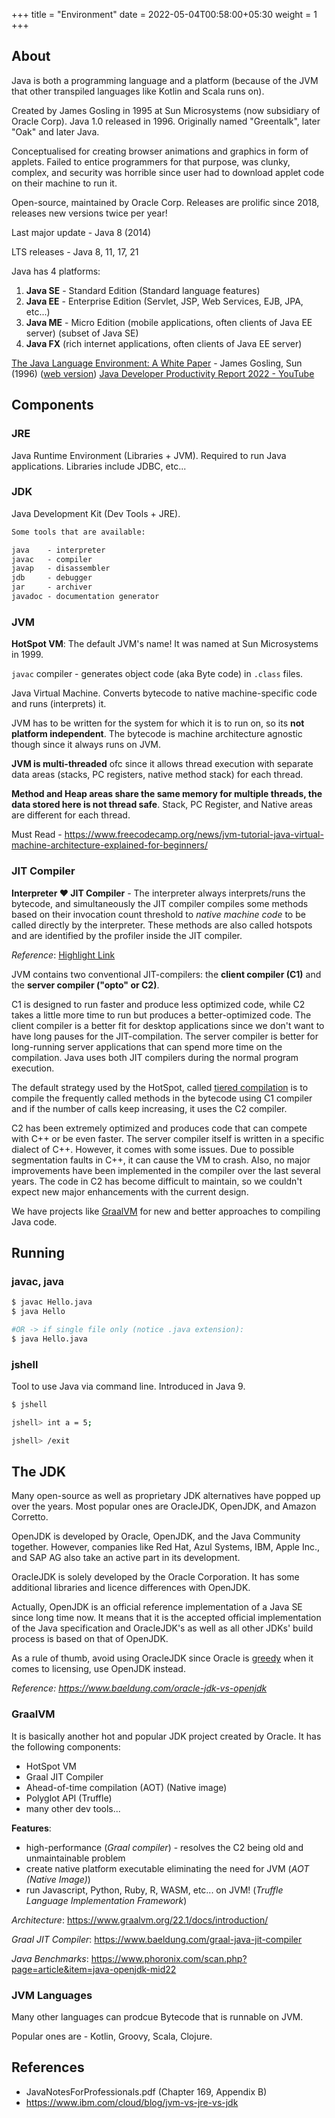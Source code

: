 +++
title = "Environment"
date =  2022-05-04T00:58:00+05:30
weight = 1
+++

## About

Java is both a programming language and a platform (because of the JVM that other transpiled languages like Kotlin and Scala runs on).

Created by James Gosling in 1995 at Sun Microsystems (now subsidiary of Oracle Corp). Java 1.0 released in 1996. Originally named "Greentalk", later "Oak" and later Java.

Conceptualised for creating browser animations and graphics in form of applets. Failed to entice programmers for that purpose, was clunky, complex, and security was horrible since user had to download applet code on their machine to run it.

Open-source, maintained by Oracle Corp. Releases are prolific since 2018, releases new versions twice per year! 

Last major update - Java 8 (2014)

LTS releases - Java 8, 11, 17, 21

Java has 4 platforms:
1. **Java SE** - Standard Edition (Standard language features)
2. **Java EE** - Enterprise Edition (Servlet, JSP, Web Services, EJB, JPA, etc...)
3. **Java ME** - Micro Edition (mobile applications, often clients of Java EE server) (subset of Java SE)
4. **Java FX** (rich internet applications, often clients of Java EE server)

[The Java Language Environment: A White Paper](https://www.stroustrup.com/1995_Java_whitepaper.pdf) - James Gosling, Sun (1996) ([web version](https://www.oracle.com/java/technologies/language-environment.html))
[Java Developer Productivity Report 2022 - YouTube](https://youtu.be/qG1TXxxZXjU)

## Components
### JRE
Java Runtime Environment (Libraries + JVM). Required to run Java applications. Libraries include JDBC, etc...

### JDK
Java Development Kit (Dev Tools + JRE).

```txt
Some tools that are available: 

java  	- interpreter
javac 	- compiler
javap 	- disassembler
jdb	  	- debugger
jar   	- archiver
javadoc - documentation generator
```

### JVM

**HotSpot VM**: The default JVM's name! It was named at Sun Microsystems in 1999. 

`javac` compiler - generates object code (aka Byte code) in `.class` files.

Java Virtual Machine. Converts bytecode to native machine-specific code and runs (interprets) it.

JVM has to be written for the system for which it is to run on, so its **not platform independent**. The bytecode is machine architecture agnostic though since it always runs on JVM.

**JVM is multi-threaded** ofc since it allows thread execution with separate data areas (stacks, PC registers, native method stack) for each thread.

**Method and Heap areas share the same memory for multiple threads, the data stored here is not thread safe**. Stack, PC Register, and Native areas are different for each thread.

Must Read - https://www.freecodecamp.org/news/jvm-tutorial-java-virtual-machine-architecture-explained-for-beginners/

### JIT Compiler
**Interpreter ❤️ JIT Compiler** - The interpreter always interprets/runs the bytecode, and simultaneously the JIT compiler compiles some methods based on their invocation count threshold to _native machine code_ to be called directly by the interpreter. These methods are also called hotspots and are identified by the profiler inside the JIT compiler. 

_Reference_: [Highlight Link](https://www.eclipse.org/openj9/docs/jit/#:~:text=The%20JIT%20compiler%20doesn%27t,rather%20than%20interpreting%20it.)

JVM contains two conventional JIT-compilers: the **client compiler (C1)** and the **server compiler ("opto" or C2)**.

C1 is designed to run faster and produce less optimized code, while C2 takes a little more time to run but produces a better-optimized code. The client compiler is a better fit for desktop applications since we don't want to have long pauses for the JIT-compilation. The server compiler is better for long-running server applications that can spend more time on the compilation. Java uses both JIT compilers during the normal program execution.

The default strategy used by the HotSpot, called [tiered compilation](https://www.baeldung.com/jvm-tiered-compilation) is to compile the frequently called methods in the bytecode using C1 compiler and if the number of calls keep increasing, it uses the C2 compiler. 

C2 has been extremely optimized and produces code that can compete with C++ or be even faster. The server compiler itself is written in a specific dialect of C++. However, it comes with some issues. Due to possible segmentation faults in C++, it can cause the VM to crash. Also, no major improvements have been implemented in the compiler over the last several years. The code in C2 has become difficult to maintain, so we couldn't expect new major enhancements with the current design.

We have projects like [GraalVM](#graalvm) for new and better approaches to compiling Java code.

## Running 
### javac, java
```sh
$ javac Hello.java
$ java Hello

#OR -> if single file only (notice .java extension):
$ java Hello.java
```

### jshell
Tool to use Java via command line. Introduced in Java 9.

```sh
$ jshell

jshell> int a = 5;

jshell> /exit
```

## The JDK
Many open-source as well as proprietary JDK alternatives have popped up over the years. Most popular ones are OracleJDK, OpenJDK, and Amazon Corretto.

OpenJDK is developed by Oracle, OpenJDK, and the Java Community together. However, companies like Red Hat, Azul Systems, IBM, Apple Inc., and SAP AG also take an active part in its development.

OracleJDK is solely developed by the Oracle Corporation. It has some additional libraries and licence differences with OpenJDK.

Actually, OpenJDK is an official reference implementation of a Java SE since long time now. It means that it is the accepted official implementation of the Java specification and OracleJDK's as well as all other JDKs' build process is based on that of OpenJDK.

As a rule of thumb, avoid using OracleJDK since Oracle is [greedy](https://sdtimes.com/java/oracle-makes-significant-change-to-its-java-license/) when it comes to licensing, use OpenJDK instead.

_Reference: https://www.baeldung.com/oracle-jdk-vs-openjdk_

### GraalVM
It is basically another hot and popular JDK project created by Oracle. It has the following components:
- HotSpot VM
- Graal JIT Compiler
- Ahead-of-time compilation (AOT) (Native image)
- Polyglot API (Truffle)
- many other dev tools...

**Features**:
- high-performance (_Graal compiler_) - resolves the C2 being old and unmaintainable problem
- create native platform executable eliminating the need for JVM (_AOT (Native Image)_)
- run Javascript, Python, Ruby, R, WASM, etc... on JVM! (_Truffle Language Implementation Framework_)

_Architecture_: https://www.graalvm.org/22.1/docs/introduction/

_Graal JIT Compiler_: https://www.baeldung.com/graal-java-jit-compiler

_Java Benchmarks_: https://www.phoronix.com/scan.php?page=article&item=java-openjdk-mid22


### JVM Languages
Many other languages can prodcue Bytecode that is runnable on JVM.

Popular ones are - Kotlin, Groovy, Scala, Clojure.

## References
- JavaNotesForProfessionals.pdf (Chapter 169, Appendix B)
- https://www.ibm.com/cloud/blog/jvm-vs-jre-vs-jdk